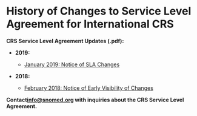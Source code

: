 # History of Changes to Service Level Agreement for International CRS

**CRS Service Level Agreement Updates (.pdf):**

  * **2019:**
    * [January 2019: Notice of SLA Changes](attachments/142122923/142122924.pdf)  
  

  * **2018:**
    * [February 2018: Notice of Early Visibility of Changes](https://www.snomed.org/news-and-events/articles/notice-early-visibility-of-changes-to-january-2019)

  
**Contact[info@snomed.org](mailto:info@snomed.org) with inquiries about the CRS Service Level Agreement.**

